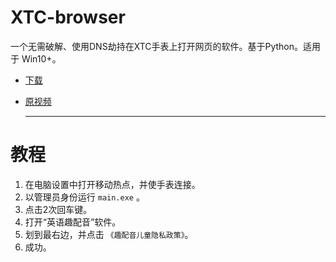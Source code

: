 # XTC-browser
一个无需破解、使用DNS劫持在XTC手表上打开网页的软件。基于Python。适用于 Win10+。

- [下载](https://github.com/hi-ac/XTC-browser/releases)
- [原视频](https://www.bilibili.com/video/BV1DugGzcEUn)

  ---


# 教程
1. 在电脑设置中打开移动热点，并使手表连接。
2. 以管理员身份运行 `main.exe` 。
3. 点击2次回车键。
4. 打开“英语趣配音”软件。
5. 划到最右边，并点击 `《趣配音儿童隐私政策》`。
6. 成功。
